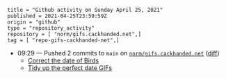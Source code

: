 ```
title = "Github activity on Sunday April 25, 2021"
published = 2021-04-25T23:59:59Z
origin = "github"
type = "repository_activity"
repository = [ "norm/gifs.cackhanded.net",]
tag = [ "repo-gifs-cackhanded-net",]
```

* 09:29 — Pushed 2 commits to `main` on [`norm/gifs.cackhanded.net`](https://github.com/norm/gifs.cackhanded.net) ([diff](https://github.com/norm/gifs.cackhanded.net/compare/4c9998b4bf4b2a650fae4f7a10b3fdfa9d334e8c..5e4401f97aea0f3a7622f7b54a53e6b80d143475))
  * [Correct the date of Birds](https://github.com/norm/gifs.cackhanded.net/commit/9b2a8df8a64bf99ef9e245348e0ad0e45d531a12)
  * [Tidy up the perfect date GIFs](https://github.com/norm/gifs.cackhanded.net/commit/5e4401f97aea0f3a7622f7b54a53e6b80d143475)
